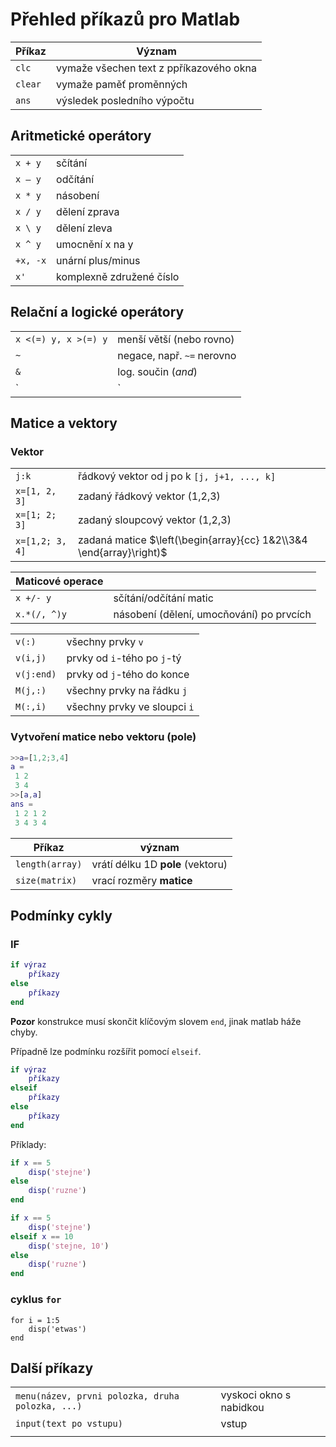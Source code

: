 # Přehled příkazů pro Matlab

| Příkaz | Význam |
|---|---|
|`clc`|vymaže všechen text z ppříkazového okna|
|`clear`| vymaže paměť proměnných|
|`ans`| výsledek posledního výpočtu |


## Aritmetické operátory 
| | |
|---|---|
|`x + y`| sčítání|
|`x – y`|odčítání|
|`x * y`|násobení|
|`x / y`|dělení zprava|
|`x \ y`|dělení zleva|
|`x ^ y`| umocnění x na y|
|`+x, -x`| unární plus/minus|
|`x'`|komplexně združené číslo|

## Relační a logické operátory
| | |
|---|---|
|`x <(=) y, x >(=) y`|menší větší (nebo rovno)|
|`~`| negace, např. `~=` nerovno|
|`&`|log. součin (_and_)|
|`|` | log součet (_or_)|


## Matice a vektory

### Vektor
| | |
|---|---|
|`j:k`|řádkový vektor od j po k  `[j, j+1, ..., k]`|
|`x=[1, 2, 3]`| zadaný řádkový vektor (1,2,3)|
|`x=[1; 2; 3]`| zadaný sloupcový vektor (1,2,3)|
|`x=[1,2; 3, 4]`| zadaná matice $\left(\begin{array}{cc} 1&2\\3&4 \end{array}\right)$|

|Maticové operace | |
|---|---|
|`x +/- y`| sčítání/odčítání matic|
|`x.*(/, ^)y`| násobení (dělení, umocňování) po prvcích|

| | |
|---|---|
|`v(:)`|všechny prvky `v`|
|`v(i,j)` | prvky od `i`-tého po `j`-tý |
|`v(j:end)` | prvky od `j`-tého do konce |
|`M(j,:)` | všechny prvky na řádku `j` |
|`M(:,i)`| všechny prvky ve sloupci `i`|



### Vytvoření matice nebo vektoru (pole)

```matlab
>>a=[1,2;3,4]
a =
 1 2
 3 4
>>[a,a]
ans =
 1 2 1 2
 3 4 3 4
```

|Příkaz|význam|
|---|---|
|`length(array)`| vrátí délku 1D __pole__ (vektoru)|
|`size(matrix)`| vrací rozměry __matice__|

## Podmínky cykly

### IF

```matlab
if výraz
    příkazy
else
    příkazy
end
```
__Pozor__ konstrukce musí skončit klíčovým slovem `end`, jinak matlab háže chyby.

Případně lze podmínku rozšířit pomocí `elseif`.

```matlab
if výraz
    příkazy
elseif
    příkazy
else
    příkazy
end
```

Příklady:

```matlab
if x == 5
    disp('stejne')
else
    disp('ruzne')
end
```

```matlab
if x == 5
    disp('stejne')
elseif x == 10
    disp('stejne, 10')
else
    disp('ruzne')
end
```

### cyklus `for`

```
for i = 1:5
    disp('etwas')
end
```
## Další příkazy

| | |
|---|---|
|`menu(název, prvni polozka, druha polozka, ...)`| vyskoci okno s nabidkou|
|`input(text po vstupu)`| vstup |
| | |